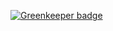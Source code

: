 

[![Greenkeeper badge](https://badges.greenkeeper.io/Harmonizly/axon.svg)](https://greenkeeper.io/)
